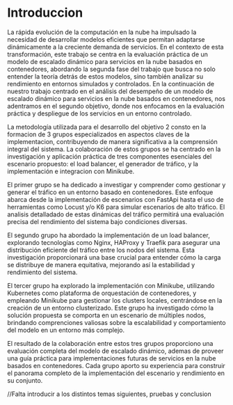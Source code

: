 # Introduccion
La rápida evolución de la computación en la nube ha impulsado la necesidad de desarrollar modelos eficientes que permitan adaptarse dinámicamente a la creciente demanda de servicios. En el contexto de esta transformación, este trabajo se centra en la evaluación práctica de un modelo de escalado dinámico para servicios en la nube basados en contenedores, abordando la segunda fase del trabajo que busca no solo entender la teoría detrás de estos modelos, sino también analizar su rendimiento en entornos simulados y controlados.
En la continuación de nuestro trabajo centrado en el análisis del desempeño de un modelo de escalado dinámico para servicios en la nube basados en contenedores, nos adentramos en el segundo objetivo, donde nos enfocamos en la evaluación práctica y despliegue de los servicios en un entorno controlado.

La metodología utilizada para el desarrollo del objetivo 2 consto en la formacion de 3 grupos especializados en aspectos claves de la implementacion, contribuyendo de manera significativa a la comprensión integral del sistema. La colaboración de estos grupos se ha centrado en la investigación y aplicación práctica de tres componentes esenciales del escenario propuesto: el load balancer, el generador de tráfico, y la implementación e integracion con Minikube. 

El primer grupo se ha dedicado a investigar y comprender como gestionar y generar el tráfico en un entorno basado en contenedores. Este enfoque abarca desde la implementación de escenarios con FastApi hasta el uso de herramientas como Locust y/o K6 para simular escenarios de alto tráfico. El analisis detalladado de estas dinámicas del tráfico permitirá una evaluación precisa del rendimiento del sistema bajo condiciones diversas.

El segundo grupo ha abordado la implementación de un load balancer, explorando tecnologías como Nginx, HAProxy y Traefik para asegurar una distribución eficiente del tráfico entre los nodos del sistema. Esta investigación proporcionará una base crucial para entender cómo la carga se distribuye de manera equitativa, mejorando así la estabilidad y rendimiento del sistema.

El tercer grupo ha explorado la implementación con Minikube, utilizando Kubernetes como plataforma de orquestación de contenedores, y empleando Minikube para gestionar los clusters locales, centrándose en la creación de un entorno clusterizado. Este grupo ha investigado cómo la solución propuesta se comporta en un escenario de múltiples nodos, brindando comprenciones valiosas sobre la escalabilidad y comportamiento del modelo en un entorno más complejo.

El resultado de la colaboración entre estos tres grupos proporciono una evaluación completa del modelo de escalado dinámico, ademas de proveer una guía práctica para implementaciones futuras de servicios en la nube basados en contenedores. Cada grupo aporto su experiencia para construir el panorama completo de la implementación del escenario y rendimiento en su conjunto.

//Falta introducir a los distintos temas siguientes, pruebas y conclusion

